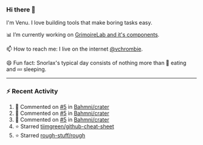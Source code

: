 ### Hi there 👋

I'm Venu. I love building tools that make boring tasks easy.

📊 I’m currently working on [GrimoireLab and it's components](https://chaoss.github.io/grimoirelab).

📫 How to reach me: I live on the internet [@vchrombie](https://www.google.co.in/search?q=vchrombie).

😄 Fun fact: Snorlax's typical day consists of nothing more than :doughnut: eating and :zzz: sleeping.

---

### :zap: Recent Activity

<!--RECENT_ACTIVITY:start-->
1. 💬 Commented on [#5](https://github.com/Bahmni/crater/pull/5#issuecomment-1181385397) in [Bahmni/crater](https://github.com/Bahmni/crater)
2. 💬 Commented on [#5](https://github.com/Bahmni/crater/pull/5#issuecomment-1181374016) in [Bahmni/crater](https://github.com/Bahmni/crater)
3. 💬 Commented on [#5](https://github.com/Bahmni/crater/pull/5#discussion_r918596467) in [Bahmni/crater](https://github.com/Bahmni/crater)
4. ⭐ Starred [tiimgreen/github-cheat-sheet](https://github.com/tiimgreen/github-cheat-sheet)
5. ⭐ Starred [rough-stuff/rough](https://github.com/rough-stuff/rough)
<!--RECENT_ACTIVITY:end-->

<!--
**vchrombie/vchrombie** is a ✨ _special_ ✨ repository because its `README.md` (this file) appears on your GitHub profile.

Here are some ideas to get you started:

- 🔭 I’m currently working on ...
- 🌱 I’m currently learning ...
- 👯 I’m looking to collaborate on ...
- 🤔 I’m looking for help with ...
- 💬 Ask me about ...
- 📫 How to reach me: ...
- 😄 Pronouns: ...
- ⚡ Fun fact: ...
-->
